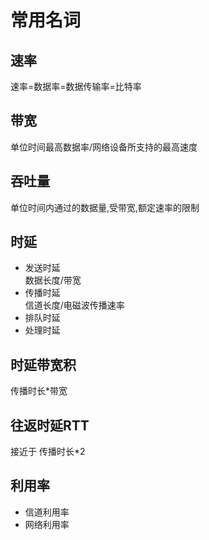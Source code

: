 # 常用名词

## 速率

速率=数据率=数据传输率=比特率

## 带宽

单位时间最高数据率/网络设备所支持的最高速度

## 吞吐量

单位时间内通过的数据量,受带宽,额定速率的限制

## 时延

- 发送时延  
  数据长度/带宽
- 传播时延  
  信道长度/电磁波传播速率
- 排队时延
- 处理时延

## 时延带宽积

传播时长*带宽

## 往返时延RTT

接近于 传播时长*2

## 利用率

- 信道利用率
- 网络利用率
